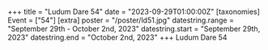 +++
title = "Ludum Dare 54"
date = "2023-09-29T01:00:00Z"
[taxonomies]
Event = ["54"]
[extra]
poster = "/poster/ld51.jpg"
datestring.range = "September 29th - October 2nd, 2023"
datestring.start = "September 29th, 2023"
datestring.end = "October 2nd, 2023"
+++
Ludum Dare 54
